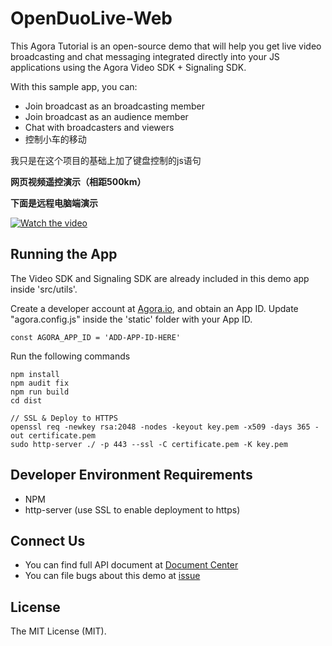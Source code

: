 # OpenDuoLive-Web

This Agora Tutorial is an open-source demo that will help you get live video broadcasting and chat messaging integrated directly into your JS applications using the Agora Video SDK + Signaling SDK.

With this sample app, you can:

- Join broadcast as an broadcasting member
- Join broadcast as an audience member
- Chat with broadcasters and viewers
- 控制小车的移动

我只是在这个项目的基础上加了键盘控制的js语句

<b><strong>网页视频遥控演示（相距500km）</strong><p></p></b>
<p><strong><span>下面是远程电脑端演示</span></strong></p>
<p><a href="https://player.bilibili.com/player.html?aid=62053730&amp;cid=107876643&amp;page=1" rel="nofollow"><img src="https://github.com/RoachWZ/AI-in-RTC_ProgrammingChallenge/raw/master/ChallengeProject/Agora-Androidcar-v1.2/photo/bf.png" alt="Watch the video" style="max-width:100%;"></a></p>

## Running the App

The Video SDK and Signaling SDK are already included in this demo app inside 'src/utils'.

Create a developer account at [Agora.io](https://dashboard.agora.io/signin/), and obtain an App ID. Update "agora.config.js" inside the 'static' folder with your App ID.

```
const AGORA_APP_ID = 'ADD-APP-ID-HERE'
```

Run the following commands

```
npm install
npm audit fix
npm run build
cd dist

// SSL & Deploy to HTTPS
openssl req -newkey rsa:2048 -nodes -keyout key.pem -x509 -days 365 -out certificate.pem
sudo http-server ./ -p 443 --ssl -C certificate.pem -K key.pem
```

## Developer Environment Requirements
* NPM
* http-server (use SSL to enable deployment to https)

## Connect Us

- You can find full API document at [Document Center](https://docs.agora.io/en/)
- You can file bugs about this demo at [issue](https://github.com/AgoraIO/Advanced-Video/issues)

## License

The MIT License (MIT).
